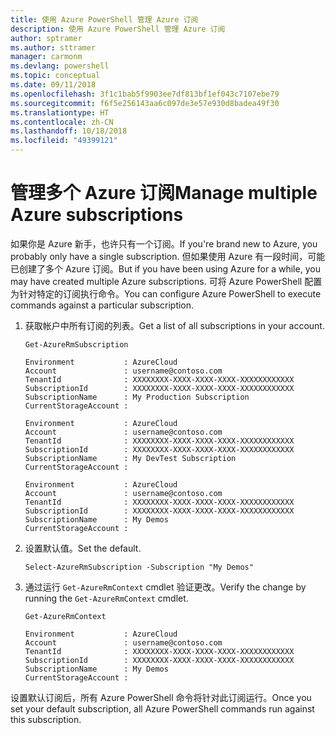 ```yaml
---
title: 使用 Azure PowerShell 管理 Azure 订阅
description: 使用 Azure PowerShell 管理 Azure 订阅
author: sptramer
ms.author: sttramer
manager: carmonm
ms.devlang: powershell
ms.topic: conceptual
ms.date: 09/11/2018
ms.openlocfilehash: 3f1c1bab5f9903ee7df813bf1ef043c7107ebe79
ms.sourcegitcommit: f6f5e256143aa6c097de3e57e930d8badea49f30
ms.translationtype: HT
ms.contentlocale: zh-CN
ms.lasthandoff: 10/18/2018
ms.locfileid: "49399121"
---
```

# <a name="manage-multiple-azure-subscriptions"></a><span data-ttu-id="350c5-103">管理多个 Azure 订阅</span><span class="sxs-lookup"><span data-stu-id="350c5-103">Manage multiple Azure subscriptions</span></span>

<span data-ttu-id="350c5-104">如果你是 Azure 新手，也许只有一个订阅。</span><span class="sxs-lookup"><span data-stu-id="350c5-104">If you're brand new to Azure, you probably only have a single subscription.</span></span> <span data-ttu-id="350c5-105">但如果使用 Azure 有一段时间，可能已创建了多个 Azure 订阅。</span><span class="sxs-lookup"><span data-stu-id="350c5-105">But if you have been using Azure for a while, you may have created multiple Azure subscriptions.</span></span> <span data-ttu-id="350c5-106">可将 Azure PowerShell 配置为针对特定的订阅执行命令。</span><span class="sxs-lookup"><span data-stu-id="350c5-106">You can configure Azure PowerShell to execute commands against a particular subscription.</span></span>

1. <span data-ttu-id="350c5-107">获取帐户中所有订阅的列表。</span><span class="sxs-lookup"><span data-stu-id="350c5-107">Get a list of all subscriptions in your account.</span></span>

    ```azurepowershell-interactive
    Get-AzureRmSubscription
    ```

    ```output
    Environment           : AzureCloud
    Account               : username@contoso.com
    TenantId              : XXXXXXXX-XXXX-XXXX-XXXX-XXXXXXXXXXXX
    SubscriptionId        : XXXXXXXX-XXXX-XXXX-XXXX-XXXXXXXXXXXX
    SubscriptionName      : My Production Subscription
    CurrentStorageAccount :

    Environment           : AzureCloud
    Account               : username@contoso.com
    TenantId              : XXXXXXXX-XXXX-XXXX-XXXX-XXXXXXXXXXXX
    SubscriptionId        : XXXXXXXX-XXXX-XXXX-XXXX-XXXXXXXXXXXX
    SubscriptionName      : My DevTest Subscription
    CurrentStorageAccount :

    Environment           : AzureCloud
    Account               : username@contoso.com
    TenantId              : XXXXXXXX-XXXX-XXXX-XXXX-XXXXXXXXXXXX
    SubscriptionId        : XXXXXXXX-XXXX-XXXX-XXXX-XXXXXXXXXXXX
    SubscriptionName      : My Demos
    CurrentStorageAccount :
    ```

2. <span data-ttu-id="350c5-108">设置默认值。</span><span class="sxs-lookup"><span data-stu-id="350c5-108">Set the default.</span></span>

    ```azurepowershell-interactive
    Select-AzureRmSubscription -Subscription "My Demos"
    ```

3. <span data-ttu-id="350c5-109">通过运行 `Get-AzureRmContext` cmdlet 验证更改。</span><span class="sxs-lookup"><span data-stu-id="350c5-109">Verify the change by running the `Get-AzureRmContext` cmdlet.</span></span>

    ```azurepowershell-interactive
    Get-AzureRmContext
    ```

    ```output
    Environment           : AzureCloud
    Account               : username@contoso.com
    TenantId              : XXXXXXXX-XXXX-XXXX-XXXX-XXXXXXXXXXXX
    SubscriptionId        : XXXXXXXX-XXXX-XXXX-XXXX-XXXXXXXXXXXX
    SubscriptionName      : My Demos
    CurrentStorageAccount :
    ```

<span data-ttu-id="350c5-110">设置默认订阅后，所有 Azure PowerShell 命令将针对此订阅运行。</span><span class="sxs-lookup"><span data-stu-id="350c5-110">Once you set your default subscription, all Azure PowerShell commands run against this subscription.</span></span>
